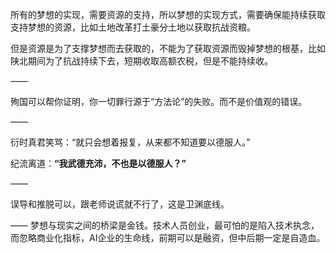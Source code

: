 所有的梦想的实现，需要资源的支持，所以梦想的实现方式，需要确保能持续获取支持梦想的资源，比如土地改革打土豪分土地以获取抗战资粮。

但是资源是为了支撑梦想而去获取的，不能为了获取资源而毁掉梦想的根基，比如陕北期间为了抗战持续下去，短期收取高额农税，但是不能持续收。

——

殉国可以帮你证明，你一切罪行源于“方法论”的失败。而不是价值观的错误。

——

衍时真君笑骂：“就只会想着报复，从来都不知道要以德服人。”

纪流离道：**“我武德充沛，不也是以德服人？”**

——

误导和推脱可以，跟老师说谎就不行了，这是卫渊底线。

——
梦想与现实之间的桥梁是金钱。技术人员创业，最可怕的是陷入技术执念，而忽略商业化指标，AI企业的生命线，前期可以是融资，但中后期一定是自造血。


